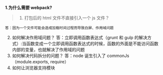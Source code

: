 **1.为什么需要 webpack?**

> 1. 打包后的 html 文件不直接引入一个 js 文件？

    答：因为一个文件可能会造成加载时间过程而导致白屏、作用域问题

2.  如何解决作用域问题？
    答：立即调用函数表达式（grunt 和 gulp 的解决方式）:当函数变成一个立即调用函数表达式的时候，函数的外面是不能访问函数内部的变量，也就解决了作用域的问题
3.  如何解决代码拆分的问题？
    答：node 诞生引入了 commonJs（module.exports, require）
4.  如何让浏览器支持模块
